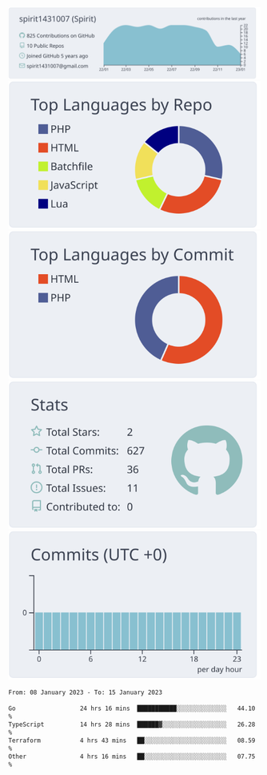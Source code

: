 [![](https://raw.githubusercontent.com/spirit1431007/spirit1431007/master/profile-summary-card-output/nord_bright/0-profile-details.svg)](https://git.io/spiritx)
[![](https://raw.githubusercontent.com/spirit1431007/spirit1431007/master/profile-summary-card-output/nord_bright/1-repos-per-language.svg)](https://git.io/spiritx) [![](https://raw.githubusercontent.com/spirit1431007/spirit1431007/master/profile-summary-card-output/nord_bright/2-most-commit-language.svg)](https://git.io/spiritx)
[![](https://raw.githubusercontent.com/spirit1431007/spirit1431007/master/profile-summary-card-output/nord_bright/3-stats.svg)](https://git.io/spiritx) [![](https://raw.githubusercontent.com/spirit1431007/spirit1431007/master/profile-summary-card-output/nord_bright/4-productive-time.svg)](https://git.io/spiritx)

<!--START_SECTION:waka-->

```text
From: 08 January 2023 - To: 15 January 2023

Go                  24 hrs 16 mins  ███████████░░░░░░░░░░░░░░   44.10 %
TypeScript          14 hrs 28 mins  ██████▓░░░░░░░░░░░░░░░░░░   26.28 %
Terraform           4 hrs 43 mins   ██░░░░░░░░░░░░░░░░░░░░░░░   08.59 %
Other               4 hrs 16 mins   ██░░░░░░░░░░░░░░░░░░░░░░░   07.75 %
```

<!--END_SECTION:waka-->
